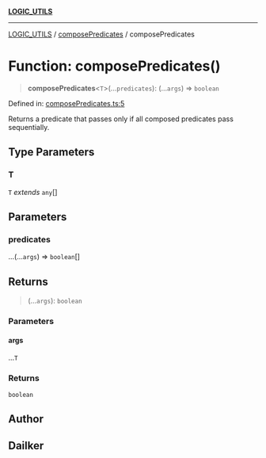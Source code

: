 [**LOGIC_UTILS**](../../README.md)

***

[LOGIC_UTILS](../../README.md) / [composePredicates](../README.md) / composePredicates

# Function: composePredicates()

> **composePredicates**\<`T`\>(...`predicates`): (...`args`) => `boolean`

Defined in: [composePredicates.ts:5](https://github.com/dailker/everyutil/blob/cee559aadda9e0c298e06364cba9020e97a8b19b/src/logic/composePredicates.ts#L5)

Returns a predicate that passes only if all composed predicates pass sequentially.

## Type Parameters

### T

`T` *extends* `any`[]

## Parameters

### predicates

...(...`args`) => `boolean`[]

## Returns

> (...`args`): `boolean`

### Parameters

#### args

...`T`

### Returns

`boolean`

## Author

## Dailker
